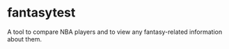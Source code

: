 # fantasytest

A tool to compare NBA players and to view any fantasy-related information about them.



